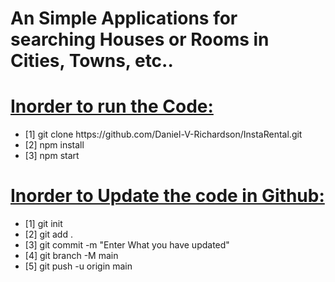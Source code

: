 # An Simple Applications for searching Houses or Rooms in Cities, Towns, etc..

<h1><u>Inorder to run the Code:</u></h1>
<ul>
<li>[1] git clone https://github.com/Daniel-V-Richardson/InstaRental.git</li>
<li>[2] npm install</li>
<li>[3] npm start</li>
</ul>

<h1><u>Inorder to Update the code in Github:</u></h1>

<ul>
<li>[1] git init</li>
<li>[2] git add .</li>
<li>[3] git commit -m "Enter What you have updated"</li>
<li>[4] git branch -M main</li>
<li>[5] git push -u origin main</li>
</ul>
